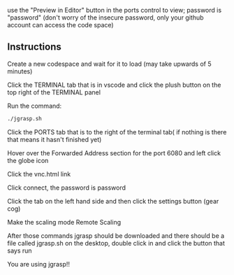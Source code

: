 use the "Preview in Editor" button in the ports control to view; password is "password" (don't worry of the insecure password, only your github account can access the code space)
## Instructions

Create a new codespace and wait for it to load (may take upwards of 5 minutes)

Click the TERMINAL tab that is in vscode and click the plush button on the top right of the TERMINAL panel

Run the command:
```bash
./jgrasp.sh
```

Click the PORTS tab that is to the right of the terminal tab( if nothing is there that means it hasn't finished yet)

Hover over the Forwarded Address section for the port 6080 and left click the globe icon

Click the vnc.html link

Click connect, the password is password

Click the tab on the left hand side and then click the settings button (gear cog)

Make the scaling mode Remote Scaling

After those commands jgrasp should be downloaded and there should be a file called jgrasp.sh on the desktop, double click in and click the button that says run

You are using jgrasp!!


